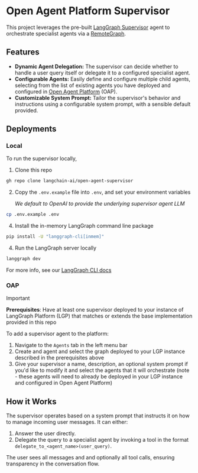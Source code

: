 # Open Agent Platform Supervisor

This project leverages the pre-built [LangGraph Supervisor](https://github.com/langchain-ai/langgraph-supervisor-py) agent to orchestrate specialist agents via a [RemoteGraph](https://langchain-ai.github.io/langgraph/reference/remote_graph/).

## Features

*   **Dynamic Agent Delegation:** The supervisor can decide whether to handle a user query itself or delegate it to a configured specialist agent.
*   **Configurable Agents:** Easily define and configure multiple child agents, selecting from the list of existing agents you have deployed and configured in [Open Agent Platform](https://github.com/langchain-ai/open-agent-platform) (OAP).
*   **Customizable System Prompt:** Tailor the supervisor's behavior and instructions using a configurable system prompt, with a sensible default provided.

## Deployments

### Local

To run the supervisor locally, 

1. Clone this repo

```bash
gh repo clone langchain-ai/open-agent-supervisor
```

2. Copy the `.env.example` file into `.env`, and set your environment variables
     
   *We default to OpenAI to provide the underlying supervisor agent LLM*

```bash
cp .env.example .env
```

4. Install the in-memory LangGraph command line package

```bash
pip install -U "langgraph-cli[inmem]"
```

4. Run the LangGraph server locally

```bash
langgraph dev
```

For more info, see our [LangGraph CLI docs](https://langchain-ai.github.io/langgraph/cloud/reference/cli/#dev)

### OAP

> [!IMPORTANT]
> **Prerequisites**: Have at least one supervisor deployed to your instance of LangGraph Platform (LGP) that matches or extends the base implementation provided in this repo

To add a supervisor agent to the platform: 
1. Navigate to the `Agents` tab in the left menu bar
2. Create and agent and select the graph deployed to your LGP instance described in the prerequisites above
3. Give your supervisor a name, description, an optional system prompt if you'd like to modify it and select the agents that it will orchestrate (note -  these agents will need to already be deployed in your LGP instance and configured in Open Agent Platform)

## How it Works

The supervisor operates based on a system prompt that instructs it on how to manage incoming user messages. It can either:
1.  Answer the user directly.
2.  Delegate the query to a specialist agent by invoking a tool in the format `delegate_to_<agent_name>(user_query)`.

The user sees all messages and and optionally all tool calls, ensuring transparency in the conversation flow.
